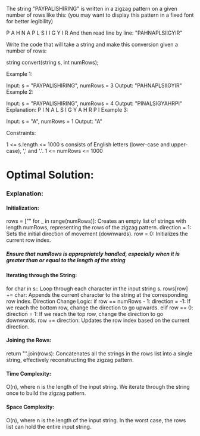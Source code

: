 The string "PAYPALISHIRING" is written in a zigzag pattern on a given number of rows like this: (you may want to display this pattern in a fixed font for better legibility)

P   A   H   N
A P L S I I G
Y   I   R
And then read line by line: "PAHNAPLSIIGYIR"

Write the code that will take a string and make this conversion given a number of rows:

string convert(string s, int numRows);
 

Example 1:

Input: s = "PAYPALISHIRING", numRows = 3
Output: "PAHNAPLSIIGYIR"
Example 2:

Input: s = "PAYPALISHIRING", numRows = 4
Output: "PINALSIGYAHRPI"
Explanation:
P     I    N
A   L S  I G
Y A   H R
P     I
Example 3:

Input: s = "A", numRows = 1
Output: "A"
 

Constraints:

1 <= s.length <= 1000
s consists of English letters (lower-case and upper-case), ',' and '.'.
1 <= numRows <= 1000


# Optimal Solution:

### Explanation:

#### Initialization:

rows = ["" for _ in range(numRows)]: Creates an empty list of strings with length numRows, representing the rows of the zigzag pattern.
direction = 1: Sets the initial direction of movement (downwards).
row = 0: Initializes the current row index.

#####  Ensure that numRows is appropriately handled, especially when it is greater than or equal to the length of the string

#### Iterating through the String:

for char in s:: Loop through each character in the input string s.
rows[row] += char: Appends the current character to the string at the corresponding row index.
Direction Change Logic:
if row == numRows - 1: direction = -1: If we reach the bottom row, change the direction to go upwards.
elif row == 0: direction = 1: If we reach the top row, change the direction to go downwards.
row += direction: Updates the row index based on the current direction.

#### Joining the Rows:

return "".join(rows): Concatenates all the strings in the rows list into a single string, effectively reconstructing the zigzag pattern.

#### Time Complexity: 
O(n), where n is the length of the input string. We iterate through the string once to build the zigzag pattern.

#### Space Complexity: 
O(n), where n is the length of the input string. In the worst case, the rows list can hold the entire input string.
```